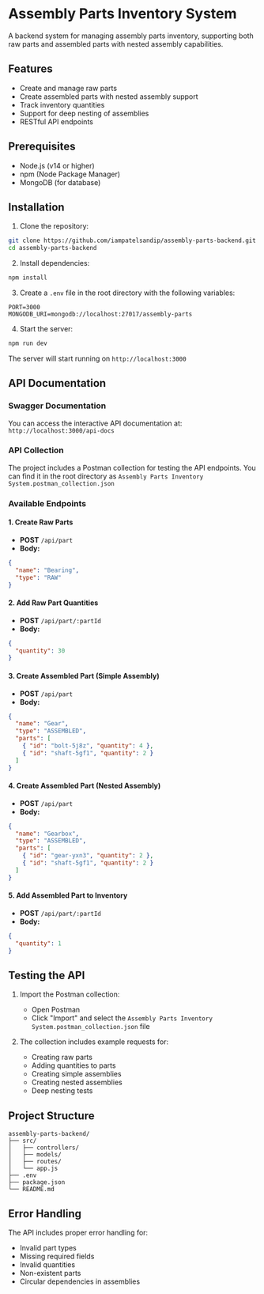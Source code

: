 # Assembly Parts Inventory System

A backend system for managing assembly parts inventory, supporting both raw parts and assembled parts with nested assembly capabilities.

## Features

- Create and manage raw parts
- Create assembled parts with nested assembly support
- Track inventory quantities
- Support for deep nesting of assemblies
- RESTful API endpoints

## Prerequisites

- Node.js (v14 or higher)
- npm (Node Package Manager)
- MongoDB (for database)

## Installation

1. Clone the repository:
```bash
git clone https://github.com/iampatelsandip/assembly-parts-backend.git
cd assembly-parts-backend
```

2. Install dependencies:
```bash
npm install
```

3. Create a `.env` file in the root directory with the following variables:
```env
PORT=3000
MONGODB_URI=mongodb://localhost:27017/assembly-parts
```

4. Start the server:
```bash
npm run dev
```

The server will start running on `http://localhost:3000`

## API Documentation

### Swagger Documentation
You can access the interactive API documentation at: `http://localhost:3000/api-docs`

### API Collection

The project includes a Postman collection for testing the API endpoints. You can find it in the root directory as `Assembly Parts Inventory System.postman_collection.json`

### Available Endpoints

#### 1. Create Raw Parts
- **POST** `/api/part`
- **Body:**
```json
{
  "name": "Bearing",
  "type": "RAW"
}
```

#### 2. Add Raw Part Quantities
- **POST** `/api/part/:partId`
- **Body:**
```json
{
  "quantity": 30
}
```

#### 3. Create Assembled Part (Simple Assembly)
- **POST** `/api/part`
- **Body:**
```json
{
  "name": "Gear",
  "type": "ASSEMBLED",
  "parts": [
    { "id": "bolt-5j8z", "quantity": 4 },
    { "id": "shaft-5gf1", "quantity": 2 }
  ]
}
```

#### 4. Create Assembled Part (Nested Assembly)
- **POST** `/api/part`
- **Body:**
```json
{
  "name": "Gearbox",
  "type": "ASSEMBLED",
  "parts": [
    { "id": "gear-yxn3", "quantity": 2 },
    { "id": "shaft-5gf1", "quantity": 2 }
  ]
}
```

#### 5. Add Assembled Part to Inventory
- **POST** `/api/part/:partId`
- **Body:**
```json
{
  "quantity": 1
}
```

## Testing the API

1. Import the Postman collection:
   - Open Postman
   - Click "Import" and select the `Assembly Parts Inventory System.postman_collection.json` file

2. The collection includes example requests for:
   - Creating raw parts
   - Adding quantities to parts
   - Creating simple assemblies
   - Creating nested assemblies
   - Deep nesting tests

## Project Structure

```
assembly-parts-backend/
├── src/
│   ├── controllers/
│   ├── models/
│   ├── routes/
│   └── app.js
├── .env
├── package.json
└── README.md
```

## Error Handling

The API includes proper error handling for:
- Invalid part types
- Missing required fields
- Invalid quantities
- Non-existent parts
- Circular dependencies in assemblies
